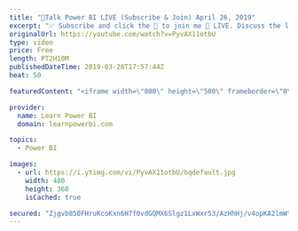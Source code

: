 ```yaml
---
title: "🔴Talk Power BI LIVE (Subscribe & Join) April 26, 2019"
excerpt: "✅ Subscribe and click the 🔔 to join me 🔴 LIVE. Discuss the latest in Power BI and ask any Power BI question. 💡 Join the Talk Power BI Insider's Club at http://www.TalkPowerBI.com for special privileges and access  Hello, I am Avi Singh, Microsoft MVP and Power BI Pro! I just love talking about Power"
originalUrl: https://youtube.com/watch?v=PyvAX11otbU
type: video
price: Free
length: PT2H10M
publishedDateTime: 2019-03-28T17:57:44Z
heat: 50

featuredContent: "<iframe width=\"800\" height=\"500\" frameborder=\"0\" src=\"https://www.youtube.com/embed/PyvAX11otbU\" allow=\"accelerometer; autoplay; encrypted-media; gyroscope; picture-in-picture\" allowfullscreen></iframe>"

provider:
  name: Learn Power BI
  domain: learnpowerbi.com

topics:
  - Power BI

images:
  - url: https://i.ytimg.com/vi/PyvAX11otbU/hqdefault.jpg
    width: 480
    height: 360
    isCached: true

secured: "Zjgvb850FHruKcoKxn6H7f0vdGQMX6Slgz1LxWxr53/AzHhHj/v4opKA2lmWtXk9aoH3lc1flMo1iYnxdSZfvP4/2kfiG2hrPvjs2tzxMgbzDbRE5mj5mcL+jAndolPYL3Af+4q866W/IQy71LH8mByZrRC8WzUGK7ljEeYIDckuZTBd2UxuqfDua4ttFfVrTkFnwHyr1SYnrKgxvWLAzIS6YOZUrh4ECxOmHpS427Ij+b0ew7MttQluE0jzsdBEcKdWPUQ/Aeyfyfw85C5H4ACHlpX4lgV431tkQnHU2T9pQkhdCDQ0FsUJNHwX2NOwDFJ8Wh0Gaz+7kk0s0CZiQSA54hQKPKiFOPLKddRzwCk+7ShIWrdjUjjvzg30kpTV/GqOfhHGn2RFC4WJ//dvRmwZq26H5bJEoRvpymsWOcU=;IUwocP3nAJuMRe4oJf/Igw=="
---
```


